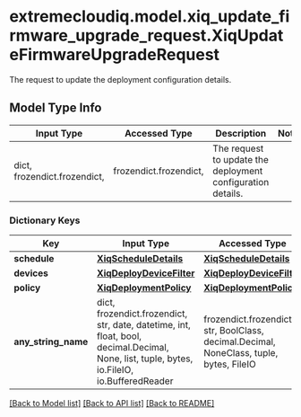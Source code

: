 # extremecloudiq.model.xiq_update_firmware_upgrade_request.XiqUpdateFirmwareUpgradeRequest

The request to update the deployment configuration details.

## Model Type Info
Input Type | Accessed Type | Description | Notes
------------ | ------------- | ------------- | -------------
dict, frozendict.frozendict,  | frozendict.frozendict,  | The request to update the deployment configuration details. | 

### Dictionary Keys
Key | Input Type | Accessed Type | Description | Notes
------------ | ------------- | ------------- | ------------- | -------------
**schedule** | [**XiqScheduleDetails**](XiqScheduleDetails.md) | [**XiqScheduleDetails**](XiqScheduleDetails.md) |  | [optional] 
**devices** | [**XiqDeployDeviceFilter**](XiqDeployDeviceFilter.md) | [**XiqDeployDeviceFilter**](XiqDeployDeviceFilter.md) |  | [optional] 
**policy** | [**XiqDeploymentPolicy**](XiqDeploymentPolicy.md) | [**XiqDeploymentPolicy**](XiqDeploymentPolicy.md) |  | [optional] 
**any_string_name** | dict, frozendict.frozendict, str, date, datetime, int, float, bool, decimal.Decimal, None, list, tuple, bytes, io.FileIO, io.BufferedReader | frozendict.frozendict, str, BoolClass, decimal.Decimal, NoneClass, tuple, bytes, FileIO | any string name can be used but the value must be the correct type | [optional]

[[Back to Model list]](../../README.md#documentation-for-models) [[Back to API list]](../../README.md#documentation-for-api-endpoints) [[Back to README]](../../README.md)

